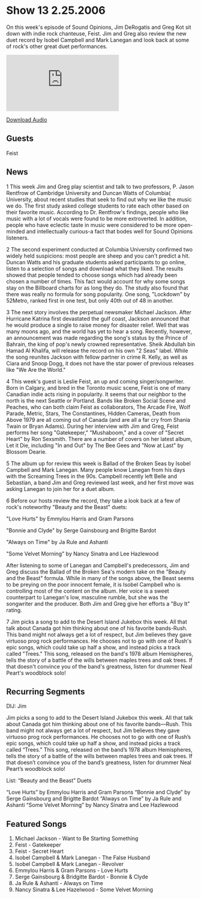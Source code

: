 # Show 13 2.25.2006
On this week's episode of Sound Opinions, Jim DeRogatis and Greg Kot sit down with indie rock chanteuse, Feist. Jim and Greg also review the new duet record by Isobel Campbell and Mark Lanegan and look back at some of rock's other great duet performances.

![main image](http://www.soundopinions.org/main%20image/x.php)

[Download Audio](http://audio.soundopinions.org/streams/2006/02/show13.m3u)

## Guests
Feist

## News
1 This week Jim and Greg play scientist and talk to two professors, P. Jason Rentfrow of Cambridge University and Duncan Watts of Columbia( University, about recent studies that seek to find out why we like the music we do. The first study asked college students to rate each other based on their favorite music. According to Dr. Rentfrow's findings, people who like music with a lot of vocals were found to be more extroverted. 
In addition, people who have eclectic taste in music were considered to be more open-minded and intellectually curious-a fact that bodes well for Sound Opinions listeners.

2 The second experiment conducted at Columbia University confirmed two widely held suspicions: most people are sheep and you can't predict a hit. Duncan Watts and his graduate students asked participants to go online, listen to a selection of songs and download what they liked. The results showed that people tended to choose songs which had already been chosen a number of times. This fact would account for why some songs stay on the Billboard charts for as long they do. The study also found that there was really no formula for song popularity. One song, "Lockdown" by 52Metro, ranked first in one test, but only 40th out of 48 in another. 

3 The next story involves the perpetual newsmaker Michael Jackson. After Hurricane Katrina first devastated the gulf coast, Jackson announced that he would produce a single to raise money for disaster relief. Well that was many moons ago, and the world has yet to hear a song. Recently, however, an announcement was made regarding the song's status by the Prince of Bahrain, the king of pop's newly crowned representative. Sheik Abdullah bin Hamad Al Khalifa, will release the record on his own "2 Seas" label. While the song reunites Jackson with fellow partner in crime R. Kelly, as well as Ciara and Snoop Dogg, it does not have the star power of previous releases like "We Are the World."

4 This week's guest is Leslie Feist, an up and coming singer/songwriter. Born in Calgary, and bred in the Toronto music scene, Feist is one of many Canadian indie acts rising in popularity. It seems that our neighbor to the north is the next Seattle or Portland. Bands like Broken Social Scene and Peaches, who can both claim Feist as collaborators, The Arcade Fire, Wolf Parade, Metric, Stars, The Constantines, Hidden Cameras, Death from Above 1979 are all coming out of Canada (and are all a far cry from Shania Twain or Bryan Adams). During her interview with Jim and Greg, Feist performs her song "Gatekeeper," "Mushaboom," and a cover of "Secret Heart" by Ron Sexsmith. There are a number of covers on her latest album, Let it Die, including "In and Out" by The Bee Gees and "Now at Last" by Blossom Dearie. 

5 The album up for review this week is Ballad of the Broken Seas by Isobel Campbell and Mark Lanegan. Many people know Lanegan from his days with the Screaming Trees in the 90s. Campbell recently left Belle and Sebastian, a band Jim and Greg reviewed last week, and her first move was asking Lanegan to join her for a duet album. 

6 Before our hosts review the record, they take a look back at a few of rock's noteworthy "Beauty and the Beast" duets: 

"Love Hurts" by Emmylou Harris and Gram Parsons

"Bonnie and Clyde" by Serge Gainsbourg and Brigitte Bardot 

"Always on Time" by Ja Rule and Ashanti

"Some Velvet Morning" by Nancy Sinatra and Lee Hazlewood

After listening to some of Lanegan and Campbell's predecessors, Jim and Greg discuss the Ballad of the Broken Sea's modern take on the "Beauty and the Beast" formula. While in many of the songs above, the Beast seems to be preying on the poor innocent female, it is Isobel Campbell who is controlling most of the content on the album. Her voice is a sweet counterpart to Lanegan's low, masculine rumble, but she was the songwriter and the producer. Both Jim and Greg give her efforts a "Buy It" rating.

7 Jim picks a song to add to the Desert Island Jukebox this week. All that talk about Canada got him thinking about one of his favorite bands-Rush. This band might not always get a lot of respect, but Jim believes they gave virtuoso prog rock performances. He chooses not to go with one of Rush's epic songs, which could take up half a show, and instead picks a track called "Trees." This song, released on the band's 1978 album Hemispheres, tells the story of a battle of the wills between maples trees and oak trees. If that doesn't convince you of the band's greatness, listen for drummer Neal Peart's woodblock solo!



## Recurring Segments
DIJ: Jim

Jim picks a song to add to the Desert Island Jukebox this week. All that talk about Canada got him thinking about one of his favorite bands—Rush. This band might not always get a lot of respect, but Jim believes they gave virtuoso prog rock performances. He chooses not to go with one of Rush’s epic songs, which could take up half a show, and instead picks a track called “Trees.” This song, released on the band’s 1978 album Hemispheres, tells the story of a battle of the wills between maples trees and oak trees. If that doesn’t convince you of the band’s greatness, listen for drummer Neal Peart’s woodblock solo!

List: “Beauty and the Beast” Duets 

“Love Hurts” by Emmylou Harris and Gram Parsons
“Bonnie and Clyde” by Serge Gainsbourg and Brigitte Bardot 
“Always on Time” by Ja Rule and Ashanti
“Some Velvet Morning” by Nancy Sinatra and Lee Hazlewood



## Featured Songs
1. Michael Jackson - Want to Be Starting Something
2. Feist - Gatekeeper
3. Feist - Secret Heart
4. Isobel Campbell & Mark Lanegan - The False Husband
5. Isobel Campbell & Mark Lanegan - Revolver
6. Emmylou Harris & Gram Parsons - Love Hurts
7. Serge Gainsbourg & Bridgitte Bardot - Bonnie & Clyde
8. Ja Rule & Ashanti - Always on Time
9. Nancy Sinatra & Lee Hazelwood - Some Velvet Morning
